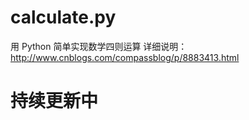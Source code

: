 # calculate.py
用 Python 简单实现数学四则运算
详细说明：![]()http://www.cnblogs.com/compassblog/p/8883413.html

# 持续更新中
